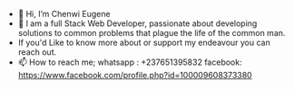 - 👋 Hi, I’m Chenwi Eugene
- 🌱 I am a full Stack Web Developer, passionate about developing solutions to common problems that plague the life of the common man.
- If you'd Like to know more about or support my endeavour you can reach out.
- 📫 How to reach me; 
whatsapp : +237651395832 
facebook: https://www.facebook.com/profile.php?id=100009608373380

<!---
Chenwi32/Chenwi32 is a ✨ special ✨ repository because its `README.md` (this file) appears on your GitHub profile.
You can click the Preview link to take a look at your changes.
--->
